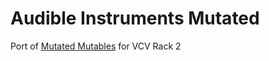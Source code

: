 # Audible Instruments Mutated
Port of [Mutated Mutables](https://github.com/timchurches/Mutated-Mutables) for VCV Rack 2
